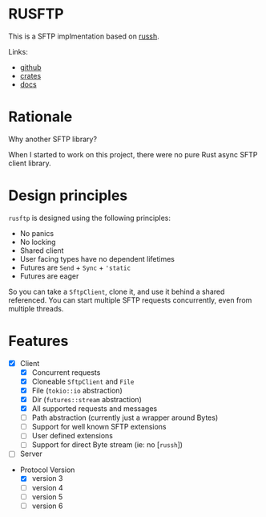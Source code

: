# RUSFTP

This is a SFTP implmentation based on [russh](https://crates.io/crates/russh).

Links:
- [github](https://github.com/aneoconsulting/rusftp)
- [crates](https://crates.io/crates/rusftp)
- [docs](https://docs.rs/rusftp/)

# Rationale

Why another SFTP library?

When I started to work on this project, there were no pure Rust async SFTP client library.


# Design principles

`rusftp` is designed using the following principles:
- No panics
- No locking
- Shared client
- User facing types have no dependent lifetimes
- Futures are `Send` + `Sync` + `'static`
- Futures are eager

So you can take a `SftpClient`, clone it, and use it behind a shared referenced.
You can start multiple SFTP requests concurrently, even from multiple threads.

# Features

- [x] Client
    - [x] Concurrent requests
    - [x] Cloneable `SftpClient` and `File`
    - [x] File (`tokio::io` abstraction)
    - [x] Dir (`futures::stream` abstraction)
    - [x] All supported requests and messages
    - [ ] Path abstraction (currently just a wrapper around Bytes)
    - [ ] Support for well known SFTP extensions
    - [ ] User defined extensions
    - [ ] Support for direct Byte stream (ie: no [`russh`])

- [ ] Server
- Protocol Version
    - [x] version 3
    - [ ] version 4
    - [ ] version 5
    - [ ] version 6
